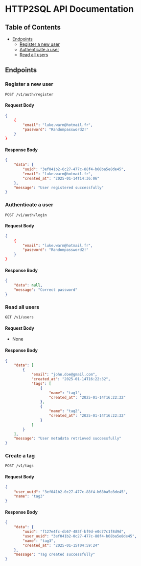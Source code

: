 # HTTP2SQL API Documentation

## Table of Contents

- [Endpoints](#endpoints)
  - [Register a new user](#register-a-new-user)
  - [Authenticate a user](#authenticate-a-user)
  - [Read all users](#read-all-users)

## Endpoints

### Register a new user

```http
POST /v1/auth/register
```

#### Request Body

```json
{
    {
        "email": "luke.warm@hotmail.fr",
        "password": "Randompassword2!"
    }
}
```

#### Response Body

```json
{
    "data": {
        "uuid": "3ef041b2-0c27-477c-88f4-b68ba5e8de45",
        "email": "luke.warm@hotmail.fr",
        "created_at": "2025-01-14T14:36:06"
    },
    "message": "User registered successfully"
}
```

### Authenticate a user

```http
POST /v1/auth/login
```

#### Request Body

```json
{
    {
        "email": "luke.warm@hotmail.fr",
        "password": "Randompassword2!"
    }
}
```

#### Response Body

```json
{
    "data": null,
    "message": "Correct password"
}
```

### Read all users

```http
GET /v1/users
```

#### Request Body

- None

#### Response Body

```json
{
    "data": [
        {
            "email": "john.doe@gmail.com",
            "created_at": "2025-01-14T16:22:32",
            "tags": [
                {
                    "name": "tag1",
                    "created_at": "2025-01-14T16:22:32"
                },
                {
                    "name": "tag2",
                    "created_at": "2025-01-14T16:22:32"
                }
            ]
        }
    ],
    "message": "User metadata retrieved successfully"
}
```

### Create a tag

```http
POST /v1/tags
```

#### Request Body

```json
{
    "user_uuid": "3ef041b2-0c27-477c-88f4-b68ba5e8de45",
    "name": "tag3"
}
```

#### Response Body

```json
{
    "data": {
        "uuid": "f127e4fc-db67-483f-bf9d-e0c77c1f8d9d",
        "user_uuid": "3ef041b2-0c27-477c-88f4-b68ba5e8de45",
        "name": "tag3",
        "created_at": "2025-01-15T04:59:24"
    },
    "message": "Tag created successfully"
}
```